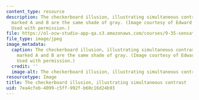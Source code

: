 ```yaml
---
content_type: resource
description: The checkerboard illusion, illustrating simultaneous contrast. The squares
  marked A and B are the same shade of gray. (Image courtesy of Edward H. Adelson.
  Used with permission.)
file: https://ol-ocw-studio-app-qa.s3.amazonaws.com/courses/9-35-sensation-and-perception-spring-2009/7ea4cfeb4099c5ff992fb60c16d24b93_9-35s09-th.jpg
file_type: image/jpeg
image_metadata:
  caption: The checkerboard illusion, illustrating simultaneous contrast. The squares
    marked A and B are the same shade of gray. (Image courtesy of Edward H. Adelson.
    Used with permission.)
  credit: ''
  image-alt: The checkerboard illusion, illustrating simultaneous contrast.
resourcetype: Image
title: The checkerboard illusion, illustrating simultaneous contrast
uid: 7ea4cfeb-4099-c5ff-992f-b60c16d24b93
---
```

